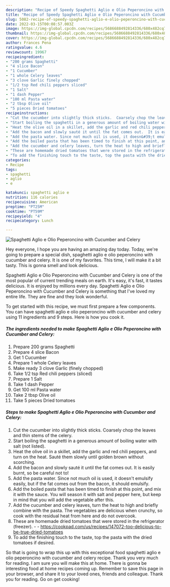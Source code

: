 ```yaml
---
description: "Recipe of Speedy Spaghetti Aglio e Olio Peperoncino with Cucumber and Celery"
title: "Recipe of Speedy Spaghetti Aglio e Olio Peperoncino with Cucumber and Celery"
slug: 5082-recipe-of-speedy-spaghetti-aglio-e-olio-peperoncino-with-cucumber-and-celery
date: 2022-03-15T00:08:57.003Z
image: https://img-global.cpcdn.com/recipes/5686688492814336/680x482cq70/spaghetti-aglio-e-olio-peperoncino-with-cucumber-and-celery-recipe-main-photo.jpg
thumbnail: https://img-global.cpcdn.com/recipes/5686688492814336/680x482cq70/spaghetti-aglio-e-olio-peperoncino-with-cucumber-and-celery-recipe-main-photo.jpg
cover: https://img-global.cpcdn.com/recipes/5686688492814336/680x482cq70/spaghetti-aglio-e-olio-peperoncino-with-cucumber-and-celery-recipe-main-photo.jpg
author: Frances Pena
ratingvalue: 4.6
reviewcount: 19967
recipeingredient:
- "200 grams Spaghetti"
- "4 slice Bacon"
- "1 Cucumber"
- "1 whole Celery leaves"
- "3 clove Garlic finely chopped"
- "1/2 tsp Red chili peppers sliced"
- "1 Salt"
- "1 dash Pepper"
- "100 ml Pasta water"
- "2 tbsp Olive oil"
- "5 pieces Dried tomatoes"
recipeinstructions:
- "Cut the cucumber into slightly thick sticks.  Coarsely chop the leaves and thin stems of the celery."
- "Start boiling the spaghetti in a generous amount of boiling water with salt (not listed)."
- "Heat the olive oil in a skillet, add the garlic and red chili peppers, and turn on the heat.  Sauté them slowly until golden brown without scorching."
- "Add the bacon and slowly sauté it until the fat comes out.  It is easily burnt, so be careful not to!"
- "Add the pasta water. Since not much oil is used, it doesn&#39;t emulsify easily, but if the fat comes out from the bacon, it should emulsify."
- "Add the boiled pasta that has been timed to finish at this point, and mix it with the sauce.  You will season it with salt and pepper here, but keep in mind that you will add the vegetable after this."
- "Add the cucumber and celery leaves, turn the heat to high and briefly combine with the pasta.  The vegetables are delicious when crunchy, so cook with the residual heat from here and do not overcook."
- "These are homemade dried tomatoes that were stored in the refrigerator (freezer).  https://cookpad.com/us/recipes/147072-too-delicious-to-be-true-dried-tomatoes"
- "To add the finishing touch to the taste, top the pasta with the dried tomatoes if desired."
categories:
- Recipe
tags:
- spaghetti
- aglio
- e

katakunci: spaghetti aglio e 
nutrition: 116 calories
recipecuisine: American
preptime: "PT25M"
cooktime: "PT59M"
recipeyield: "4"
recipecategory: Lunch

---
```



![Spaghetti Aglio e Olio Peperoncino with Cucumber and Celery](https://img-global.cpcdn.com/recipes/5686688492814336/680x482cq70/spaghetti-aglio-e-olio-peperoncino-with-cucumber-and-celery-recipe-main-photo.jpg)

Hey everyone, I hope you are having an amazing day today. Today, we're going to prepare a special dish, spaghetti aglio e olio peperoncino with cucumber and celery. It is one of my favorites. This time, I will make it a bit tasty. This is gonna smell and look delicious.



Spaghetti Aglio e Olio Peperoncino with Cucumber and Celery is one of the most popular of current trending meals on earth. It's easy, it's fast, it tastes delicious. It is enjoyed by millions every day. Spaghetti Aglio e Olio Peperoncino with Cucumber and Celery is something that I've loved my entire life. They are fine and they look wonderful.


To get started with this recipe, we must first prepare a few components. You can have spaghetti aglio e olio peperoncino with cucumber and celery using 11 ingredients and 9 steps. Here is how you cook it.

<!--inarticleads1-->

##### The ingredients needed to make Spaghetti Aglio e Olio Peperoncino with Cucumber and Celery:

1. Prepare 200 grams Spaghetti
1. Prepare 4 slice Bacon
1. Get 1 Cucumber
1. Prepare 1 whole Celery leaves
1. Make ready 3 clove Garlic (finely chopped)
1. Take 1/2 tsp Red chili peppers (sliced)
1. Prepare 1 Salt
1. Take 1 dash Pepper
1. Get 100 ml Pasta water
1. Take 2 tbsp Olive oil
1. Take 5 pieces Dried tomatoes




<!--inarticleads2-->

##### Steps to make Spaghetti Aglio e Olio Peperoncino with Cucumber and Celery:

1. Cut the cucumber into slightly thick sticks.  Coarsely chop the leaves and thin stems of the celery.
1. Start boiling the spaghetti in a generous amount of boiling water with salt (not listed).
1. Heat the olive oil in a skillet, add the garlic and red chili peppers, and turn on the heat.  Sauté them slowly until golden brown without scorching.
1. Add the bacon and slowly sauté it until the fat comes out.  It is easily burnt, so be careful not to!
1. Add the pasta water. Since not much oil is used, it doesn&#39;t emulsify easily, but if the fat comes out from the bacon, it should emulsify.
1. Add the boiled pasta that has been timed to finish at this point, and mix it with the sauce.  You will season it with salt and pepper here, but keep in mind that you will add the vegetable after this.
1. Add the cucumber and celery leaves, turn the heat to high and briefly combine with the pasta.  The vegetables are delicious when crunchy, so cook with the residual heat from here and do not overcook.
1. These are homemade dried tomatoes that were stored in the refrigerator (freezer). -  - https://cookpad.com/us/recipes/147072-too-delicious-to-be-true-dried-tomatoes
1. To add the finishing touch to the taste, top the pasta with the dried tomatoes if desired.




So that is going to wrap this up with this exceptional food spaghetti aglio e olio peperoncino with cucumber and celery recipe. Thank you very much for reading. I am sure you will make this at home. There is gonna be interesting food at home recipes coming up. Remember to save this page in your browser, and share it to your loved ones, friends and colleague. Thank you for reading. Go on get cooking!
